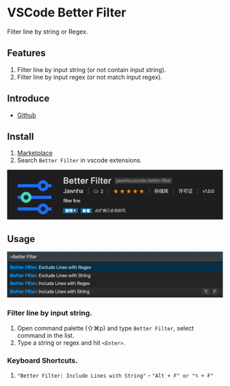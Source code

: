 # VSCode Better Filter

Filter line by string or Regex.

## Features

1. Filter line by input string (or not contain input string).
2. Filter line by input regex (or not match input regex).

## Introduce

- [Github](https://github.com/smbera/vscode-better-filter)

## Install

1. [Marketplace](https://marketplace.visualstudio.com/items?itemName=Jawnha.vscode-better-filter)
2. Search `Better Filter` in vscode extensions.

![search](images/search.jpg)

## Usage

![list](images/commandlist.jpg)

### Filter line by input string.

1. Open command palette (⇧⌘p) and type `Better Filter`, select command in the list.
2. Type a string or regex and hit `<Enter>`.

### Keyboard Shortcuts.

1. `"Better Filter: Include Lines with String"` - `"Alt + F" or "⌥ + F"`

